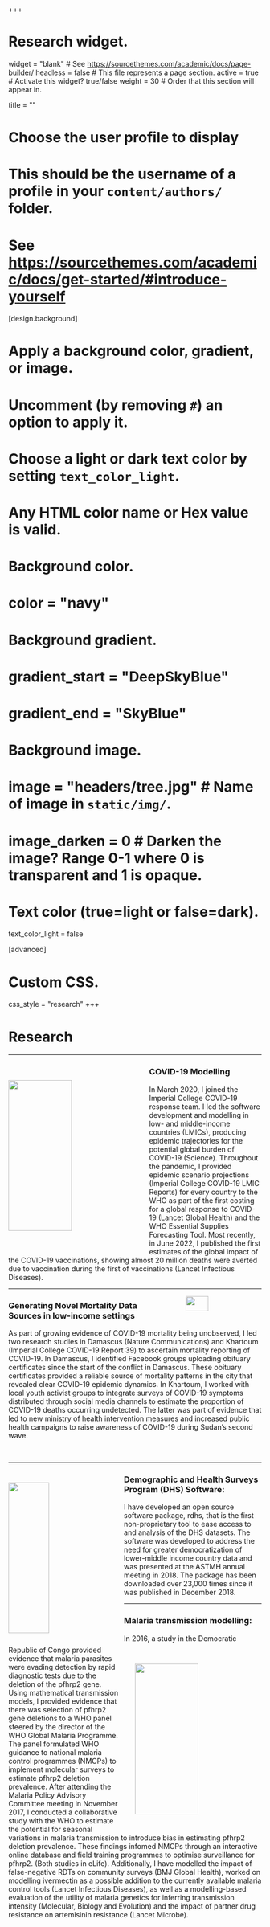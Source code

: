 +++
# Research widget.
widget = "blank"  # See https://sourcethemes.com/academic/docs/page-builder/
headless = false  # This file represents a page section.
active = true  # Activate this widget? true/false
weight = 30  # Order that this section will appear in.

title = ""

# Choose the user profile to display
# This should be the username of a profile in your `content/authors/` folder.
# See https://sourcethemes.com/academic/docs/get-started/#introduce-yourself

[design.background]
  # Apply a background color, gradient, or image.
  #   Uncomment (by removing `#`) an option to apply it.
  #   Choose a light or dark text color by setting `text_color_light`.
  #   Any HTML color name or Hex value is valid.

  # Background color.
  # color = "navy"

  # Background gradient.
  # gradient_start = "DeepSkyBlue"
  # gradient_end = "SkyBlue"

  # Background image.
  #  image = "headers/tree.jpg"  # Name of image in `static/img/`.
  #  image_darken = 0  # Darken the image? Range 0-1 where 0 is transparent and 1 is opaque.

  # Text color (true=light or false=dark).
  text_color_light = false

[advanced]
 # Custom CSS.
 css_style = "research"
+++

# Research

***

<img align="left" width=50% height=300px padding="100" style="padding-top:7%; padding-bottom:7%; padding-right: 5%" src="/img/headers/vaccine2.jpg">

### COVID-19 Modelling

In March 2020, I joined the Imperial College COVID-19 response team. I led the software development and modelling in low- and middle-income countries (LMICs), producing epidemic trajectories for the potential global burden of COVID-19 (Science). Throughout the pandemic, I provided epidemic scenario projections (Imperial College COVID-19 LMIC Reports) for every country to the WHO as part of the first costing for a global response to COVID-19 (Lancet Global Health) and the WHO Essential Supplies Forecasting Tool. Most recently, in June 2022, I published the first estimates of the global impact of the COVID-19 vaccinations, showing almost 20 million deaths were averted due to vaccination during the first of vaccinations (Lancet Infectious Diseases).

***

<img align="right" width = 30% height=30px style="padding-top:0%; padding-bottom:2%; padding-left: 5%" src="/img/certificate.jpg">

### Generating Novel Mortality Data Sources in low-income settings

As part of growing evidence of COVID-19 mortality being unobserved, I led two research studies in Damascus (Nature Communications) and Khartoum (Imperial College COVID-19 Report 39) to ascertain mortality reporting of COVID-19. In Damascus, I identified Facebook groups uploading obituary certificates since the start of the conflict in Damascus. These obituary certificates provided a reliable source of mortality patterns in the city that revealed clear COVID-19 epidemic dynamics. In Khartoum, I worked with local youth activist groups to integrate surveys of COVID-19 symptoms distributed through social media channels to estimate the proportion of COVID-19 deaths occurring undetected. The latter was part of evidence that led to new ministry of health  intervention measures and increased public health campaigns to raise awareness of COVID-19 during Sudan’s second wave.

<br>

***

<img align="left" width=40% height=300px padding="100" style="padding-top:5%; padding-bottom:5%; padding-right: 5%" src="/img/rdhs.png">

### Demographic and Health Surveys Program (DHS) Software:

I have developed an open source software package, rdhs, that is the first non-proprietary tool to ease access to and analysis of the DHS datasets. The software was developed to address the need for greater democratization of lower-middle income country data and was presented at the ASTMH annual meeting in 2018. The package has been downloaded over 23,000 times since it was published in December 2018.

***

<img align="right" width=50% height=300px padding="100" style="padding-top:7%; padding-bottom:7%; padding-left: 5%" src="/img/hrp2
.jpg">

### Malaria transmission modelling:     

In 2016, a study in the Democratic Republic of Congo provided evidence that malaria parasites were evading detection by rapid diagnostic tests due to the deletion of the pfhrp2 gene. Using mathematical transmission models, I provided evidence that there was selection of pfhrp2 gene deletions to a WHO panel steered by the director of the WHO Global Malaria Programme. The panel formulated WHO guidance to national malaria control programmes (NMCPs) to implement molecular surveys to estimate pfhrp2 deletion prevalence. After attending the Malaria Policy Advisory Committee meeting in November 2017, I conducted a collaborative study with the WHO to estimate the potential for seasonal variations in malaria transmission to introduce bias in estimating pfhrp2 deletion prevalence. These findings infomed NMCPs through an interactive online database and field training programmes to optimise surveillance for pfhrp2. (Both studies in eLife). Additionally, I have modelled the impact of false-negative RDTs on community surveys (BMJ Global Health), worked on modelling ivermectin as a possible addition to the currently available malaria control tools (Lancet Infectious Diseases), as well as a modelling-based evaluation of the utility of malaria genetics for inferring transmission intensity (Molecular, Biology and Evolution) and the impact of partner drug resistance on artemisinin resistance (Lancet Microbe).
